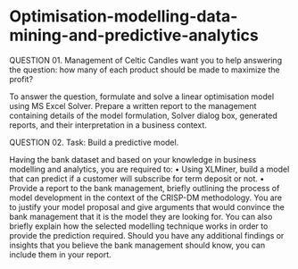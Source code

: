 # Optimisation-modelling-data-mining-and-predictive-analytics

QUESTION 01. Management of Celtic Candles want you to help answering the question: how
many of each product should be made to maximize the profit? 

To answer the question, formulate and solve a linear optimisation model using
MS Excel Solver. Prepare a written report to the management containing details
of the model formulation, Solver dialog box, generated reports, and their
interpretation in a business context.

QUESTION 02. Task: Build a predictive model.

Having the bank dataset and based on your knowledge in business modelling and
analytics, you are required to:
• Using XLMiner, build a model that can predict if a customer will subscribe
for term deposit or not.
• Provide a report to the bank management, briefly outlining the process
of model development in the context of the CRISP-DM methodology. You
are to justify your model proposal and give arguments that would
convince the bank management that it is the model they are looking for.
You can also briefly explain how the selected modelling technique works
in order to provide the prediction required. Should you have any
additional findings or insights that you believe the bank management
should know, you can include them in your report. 
